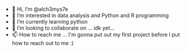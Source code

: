 - 👋 Hi, I’m @alch3mys7e
- 👀 I’m interested in data analysis and Python and R programming
- 🌱 I’m currently learning python
- 💞️ I’m looking to collaborate on ... idk yet...
- 📫 How to reach me ... I'm gonna put out my first project before I put how to reach out to me :)

<!---
alch3mys7e/alch3mys7e is a ✨ special ✨ repository because its `README.md` (this file) appears on your GitHub profile.
You can click the Preview link to take a look at your changes.
--->
